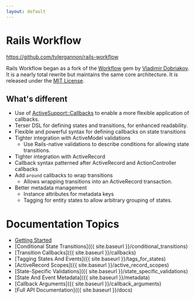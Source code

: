 ```yaml
---
layout: default
---
```


#  Rails Workflow

https://github.com/tylergannon/rails-workflow

Rails Workflow began as a fork of the [Workflow](https://github.com/geekq/workflow) gem by
[Vladimir Dobriakov](http://www.mobile-web-consulting.de).  It is a nearly total
rewrite but maintains the same core architecture.  It is released under the [MIT License](/license).

## What's different

* Use of [ActiveSupport::Callbacks](http://api.rubyonrails.org/classes/ActiveSupport/Callbacks.html)
to enable a more flexible application of callbacks.
* Terser DSL for defining states and transitions, for enhanced readability.
* Flexible and powerful syntax for defining callbacks on state transitions
* Tighter integration with ActiveModel validations
  * Use Rails-native validations to describe conditions for allowing state transitions.
* Tighter integration with ActiveRecord
* Callback syntax patterned after ActiveRecord and ActionController callbacks
* Add `around` callbacks to wrap transitions
  * Allows wrapping transitions into an ActiveRecord transaction.
* Better metadata management
  * Instance attributes for metadata keys
  * Tagging for entity states to allow arbitrary grouping of states.

# Documentation Topics

* [Getting Started]({{site.baseurl}}/getting_started)
* [Conditional State Transitions]({{ site.baseurl }}/conditional_transitions)
* [Transition Callbacks]({{ site.baseurl }}/callbacks)
* [Tagging States And Events]({{ site.baseurl }}/tags_for_states)
* [ActiveRecord Scopes]({{ site.baseurl }}/active_record_scopes)
* [State-Specific Validations]({{ site.baseurl }}/state_specific_validations)
* [State And Event Metadata]({{ site.baseurl }}/metadata)
* [Callback Arguments]({{ site.baseurl }}/callback_arguments)
* [Full API Documentation]({{ site.baseurl }}/docs)
